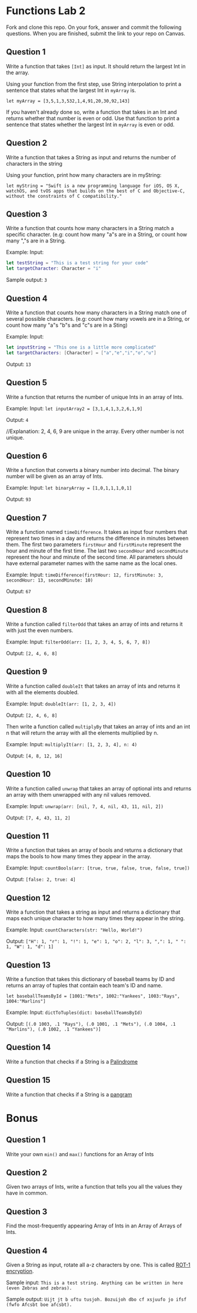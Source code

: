 # Functions Lab 2

Fork and clone this repo. On your fork, answer and commit the following questions. When you are finished, submit the link to your repo on Canvas.


## Question 1

Write a function that takes `[Int]` as input. It should return the largest Int in the array.

Using your function from the first step, use String interpolation to print a sentence that states what the largest Int in `myArray` is.

`let myArray = [3,5,1,3,532,1,4,91,20,30,92,143]`

If you haven't already done so, write a function that takes in an Int and returns whether that number is even or odd. Use that function to print a sentence that states whether the largest Int in `myArray` is even or odd.


## Question 2

Write a function that takes a String as input and returns the number of characters in the string

Using your function, print how many characters are in myString:

`let myString = "Swift is a new programming language for iOS, OS X, watchOS, and tvOS apps that builds on the best of C and Objective-C, without the constraints of C compatibility."`


## Question 3

Write a function that counts how many characters in a String match a specific character.  (e.g: count how many "a"s are in a String, or count how many ","s are in a String.

Example:
Input:
```swift
let testString = "This is a test string for your code"
let targetCharacter: Character = "i"
```

Sample output: `3`


## Question 4

Write a function that counts how many characters in a String match one of several possible characters.  (e.g: count how many vowels are in a String, or count how many "a"s "b"s and "c"s are in a Sting)

Example:
Input:
```swift
let inputString = "This one is a little more complicated"
let targetCharacters: [Character] = ["a","e","i","o","u"]
```

Output: `13`


## Question 5

Write a function that returns the number of unique Ints in an array of Ints.

Example:
Input: `let inputArray2 = [3,1,4,1,3,2,6,1,9]`

Output: `4`

//Explanation: 2, 4, 6, 9 are unique in the array. Every other number is not unique.


## Question 6

Write a function that converts a binary number into decimal. The binary number will be given as an array of Ints.

Example:
Input: `let binaryArray = [1,0,1,1,1,0,1]`

Output: `93`

## Question 7

Write a function named `timeDifference`. It takes as input four numbers that represent two times in a day and returns the difference in minutes between them. The first two parameters `firstHour` and `firstMinute` represent the hour and minute of the first time. The last two `secondHour` and `secondMinute` represent the hour and minute of the second time. All parameters should have external parameter names with the same name as the local ones.

Example:
Input: `timeDifference(firstHour: 12, firstMinute: 3, secondHour: 13, secondMinute: 10)`

Output: `67`


## Question 8

Write a function called `filterOdd` that takes an array of ints and returns it with just the even numbers.

Example:
Input:  `filterOdd(arr: [1, 2, 3, 4, 5, 6, 7, 8])`

Output: `[2, 4, 6, 8]`


## Question 9

Write a function called `doubleIt` that takes an array of ints and returns it with all the elements doubled.

Example:
Input: `doubleIt(arr: [1, 2, 3, 4])`

Output: `[2, 4, 6, 8]`


Then write a function called `multiplyBy` that takes an array of ints and an int n that will return the array with all the elements multiplied by n.

Example:
Input:  `multiplyIt(arr: [1, 2, 3, 4], n: 4)`

Output:  `[4, 8, 12, 16]`


## Question 10

Write a function called `unwrap` that takes an array of optional ints and returns an array with them unwrapped with any nil values removed.

Example:
Input:  `unwrap(arr: [nil, 7, 4, nil, 43, 11, nil, 2])`

Output: `[7, 4, 43, 11, 2]`


## Question 11

Write a function that takes an array of bools and returns a dictionary that maps the bools to how many times they appear in the array.

Example:
Input:  `countBools(arr: [true, true, false, true, false, true])`

Output: `[false: 2, true: 4]`


## Question 12

Write a function that takes a string as input and returns a dictionary that maps each unique character to how many times they appear in the string.

Example:
Input:  `countCharacters(str: "Hello, World!")`

Output: `["H": 1, "r": 1, "!": 1, "e": 1, "o": 2, "l": 3, ",": 1, " ": 1, "W": 1, "d": 1]`


## Question 13

Write a function that takes this dictionary of baseball teams by ID and returns an array of tuples that contain each team's ID and name.

`let baseballTeamsById = [1001:"Mets", 1002:"Yankees", 1003:"Rays", 1004:"Marlins"]`

Example:
Input:  `dictToTuples(dict: baseballTeamsById)`

Output: `[(.0 1003, .1 "Rays"), (.0 1001, .1 "Mets"), (.0 1004, .1 "Marlins"), (.0 1002, .1 "Yankees")]`


## Question 14

Write a function that checks if a String is a [Palindrome](https://en.wikipedia.org/wiki/Palindrome)


## Question 15

Write a function that checks if a String is a [pangram](https://en.wikipedia.org/wiki/Pangram)

# Bonus

## Question 1

Write your own `min()` and `max()` functions for an Array of Ints


## Question 2

Given two arrays of Ints, write a function that tells you all the values they have in common.


## Question 3

Find the most-frequently appearing Array of Ints in an Array of Arrays of Ints.


## Question 4

Given a String as input, rotate all a-z characters by one.  This is called [ROT-1 encryption](http://www.rot-n.com/).

Sample input:
`This is a test string. Anything can be written in here (even Zebras and zebras).`

Sample output:
`Uijt jt b uftu tusjoh. Bozuijoh dbo cf xsjuufo jo ifsf (fwfo Afcsbt boe afcsbt).`

